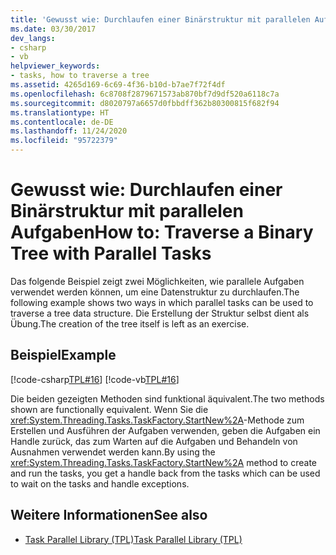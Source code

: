 ```yaml
---
title: 'Gewusst wie: Durchlaufen einer Binärstruktur mit parallelen Aufgaben'
ms.date: 03/30/2017
dev_langs:
- csharp
- vb
helpviewer_keywords:
- tasks, how to traverse a tree
ms.assetid: 4265d169-6c69-4f36-b10d-b7ae7f72f4df
ms.openlocfilehash: 6c8708f2879671573ab870bf7d9df520a6118c7a
ms.sourcegitcommit: d8020797a6657d0fbbdff362b80300815f682f94
ms.translationtype: HT
ms.contentlocale: de-DE
ms.lasthandoff: 11/24/2020
ms.locfileid: "95722379"
---
```

# <a name="how-to-traverse-a-binary-tree-with-parallel-tasks"></a><span data-ttu-id="412bf-102">Gewusst wie: Durchlaufen einer Binärstruktur mit parallelen Aufgaben</span><span class="sxs-lookup"><span data-stu-id="412bf-102">How to: Traverse a Binary Tree with Parallel Tasks</span></span>

<span data-ttu-id="412bf-103">Das folgende Beispiel zeigt zwei Möglichkeiten, wie parallele Aufgaben verwendet werden können, um eine Datenstruktur zu durchlaufen.</span><span class="sxs-lookup"><span data-stu-id="412bf-103">The following example shows two ways in which parallel tasks can be used to traverse a tree data structure.</span></span> <span data-ttu-id="412bf-104">Die Erstellung der Struktur selbst dient als Übung.</span><span class="sxs-lookup"><span data-stu-id="412bf-104">The creation of the tree itself is left as an exercise.</span></span>  
  
## <a name="example"></a><span data-ttu-id="412bf-105">Beispiel</span><span class="sxs-lookup"><span data-stu-id="412bf-105">Example</span></span>  

 [!code-csharp[TPL#16](../../../samples/snippets/csharp/VS_Snippets_Misc/tpl/cs/tpl.cs#16)]
 [!code-vb[TPL#16](../../../samples/snippets/visualbasic/VS_Snippets_Misc/tpl/vb/treewalk.vb#16)]  
  
 <span data-ttu-id="412bf-106">Die beiden gezeigten Methoden sind funktional äquivalent.</span><span class="sxs-lookup"><span data-stu-id="412bf-106">The two methods shown are functionally equivalent.</span></span> <span data-ttu-id="412bf-107">Wenn Sie die <xref:System.Threading.Tasks.TaskFactory.StartNew%2A>-Methode zum Erstellen und Ausführen der Aufgaben verwenden, geben die Aufgaben ein Handle zurück, das zum Warten auf die Aufgaben und Behandeln von Ausnahmen verwendet werden kann.</span><span class="sxs-lookup"><span data-stu-id="412bf-107">By using the <xref:System.Threading.Tasks.TaskFactory.StartNew%2A> method to create and run the tasks, you get a handle back from the tasks which can be used to wait on the tasks and handle exceptions.</span></span>  
  
## <a name="see-also"></a><span data-ttu-id="412bf-108">Weitere Informationen</span><span class="sxs-lookup"><span data-stu-id="412bf-108">See also</span></span>

- [<span data-ttu-id="412bf-109">Task Parallel Library (TPL)</span><span class="sxs-lookup"><span data-stu-id="412bf-109">Task Parallel Library (TPL)</span></span>](task-parallel-library-tpl.md)
